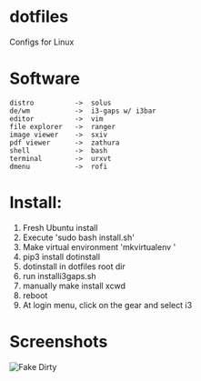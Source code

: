 # dotfiles

Configs for Linux

# Software
```
distro          ->  solus
de/wm           ->  i3-gaps w/ i3bar
editor          ->  vim
file explorer   ->  ranger
image viewer    ->  sxiv
pdf viewer      ->  zathura
shell           ->  bash
terminal        ->  urxvt
dmenu           ->  rofi
```

# Install:

1. Fresh Ubuntu install
2. Execute 'sudo bash install.sh'
3. Make virtual environment 'mkvirtualenv <name>'
4. pip3 install dotinstall
5. dotinstall in dotfiles root dir
6. run installi3gaps.sh
7. manually make install xcwd
8. reboot
9. At login menu, click on the gear and select i3
  
# Screenshots
![](screenshots/2018_07_14.png "Fake Dirty")
